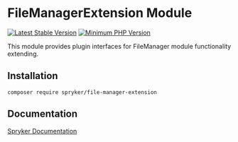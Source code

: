 # FileManagerExtension Module
[![Latest Stable Version](https://poser.pugx.org/spryker/file-manager-extension/v/stable.svg)](https://packagist.org/packages/spryker/file-manager-extension)
[![Minimum PHP Version](https://img.shields.io/badge/php-%3E%3D%208.3-8892BF.svg)](https://php.net/)

This module provides plugin interfaces for FileManager module functionality extending.

## Installation

```
composer require spryker/file-manager-extension
```

## Documentation

[Spryker Documentation](https://docs.spryker.com)
